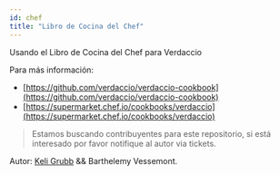 ```yaml
---
id: chef
title: "Libro de Cocina del Chef"
---
```


Usando el Libro de Cocina del Chef para Verdaccio

Para más información:

* [https://github.com/verdaccio/verdaccio-cookbook](https://github.com/verdaccio/verdaccio-cookbook)
* [https://supermarket.chef.io/cookbooks/verdaccio](https://supermarket.chef.io/cookbooks/verdaccio)

> Estamos buscando contribuyentes para este repositorio, si está interesado por favor notifique al autor via tickets.

Autor: [Keli Grubb](https://github.com/kgrubb) && Barthelemy Vessemont.


